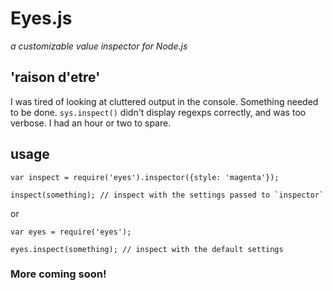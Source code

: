Eyes.js
=======

_a customizable value inspector for Node.js_

'raison d'etre'
--------------

I was tired of looking at cluttered output in the console. Something needed to be done.
`sys.inspect()` didn't display regexps correctly, and was too verbose. I had an hour or two to spare.

usage
-----

    var inspect = require('eyes').inspector({style: 'magenta'});

    inspect(something); // inspect with the settings passed to `inspector`

or

    var eyes = require('eyes');

    eyes.inspect(something); // inspect with the default settings

### More coming soon! ###
